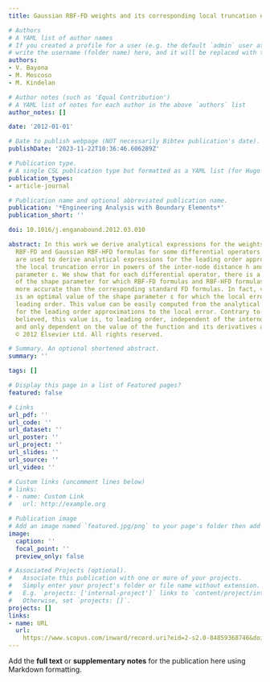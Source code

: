```yaml
---
title: Gaussian RBF-FD weights and its corresponding local truncation errors

# Authors
# A YAML list of author names
# If you created a profile for a user (e.g. the default `admin` user at `content/authors/admin/`), 
# write the username (folder name) here, and it will be replaced with their full name and linked to their profile.
authors:
- V. Bayona
- M. Moscoso
- M. Kindelan

# Author notes (such as 'Equal Contribution')
# A YAML list of notes for each author in the above `authors` list
author_notes: []

date: '2012-01-01'

# Date to publish webpage (NOT necessarily Bibtex publication's date).
publishDate: '2023-11-22T10:36:46.606289Z'

# Publication type.
# A single CSL publication type but formatted as a YAML list (for Hugo requirements).
publication_types:
- article-journal

# Publication name and optional abbreviated publication name.
publication: '*Engineering Analysis with Boundary Elements*'
publication_short: ''

doi: 10.1016/j.enganabound.2012.03.010

abstract: In this work we derive analytical expressions for the weights of Gaussian
  RBF-FD and Gaussian RBF-HFD formulas for some differential operators. These weights
  are used to derive analytical expressions for the leading order approximations to
  the local truncation error in powers of the inter-node distance h and the shape
  parameter ε. We show that for each differential operator, there is a range of values
  of the shape parameter for which RBF-FD formulas and RBF-HFD formulas are significantly
  more accurate than the corresponding standard FD formulas. In fact, very often there
  is an optimal value of the shape parameter ε for which the local error is zero to
  leading order. This value can be easily computed from the analytical expressions
  for the leading order approximations to the local error. Contrary to what is generally
  believed, this value is, to leading order, independent of the internodal distance
  and only dependent on the value of the function and its derivatives at the node.
  © 2012 Elsevier Ltd. All rights reserved.

# Summary. An optional shortened abstract.
summary: ''

tags: []

# Display this page in a list of Featured pages?
featured: false

# Links
url_pdf: ''
url_code: ''
url_dataset: ''
url_poster: ''
url_project: ''
url_slides: ''
url_source: ''
url_video: ''

# Custom links (uncomment lines below)
# links:
# - name: Custom Link
#   url: http://example.org

# Publication image
# Add an image named `featured.jpg/png` to your page's folder then add a caption below.
image:
  caption: ''
  focal_point: ''
  preview_only: false

# Associated Projects (optional).
#   Associate this publication with one or more of your projects.
#   Simply enter your project's folder or file name without extension.
#   E.g. `projects: ['internal-project']` links to `content/project/internal-project/index.md`.
#   Otherwise, set `projects: []`.
projects: []
links:
- name: URL
  url: 
    https://www.scopus.com/inward/record.uri?eid=2-s2.0-84859368746&doi=10.1016%2fj.enganabound.2012.03.010&partnerID=40&md5=a26e1df6b9af00fe401d8fb9e62408bc
---
```


Add the **full text** or **supplementary notes** for the publication here using Markdown formatting.
